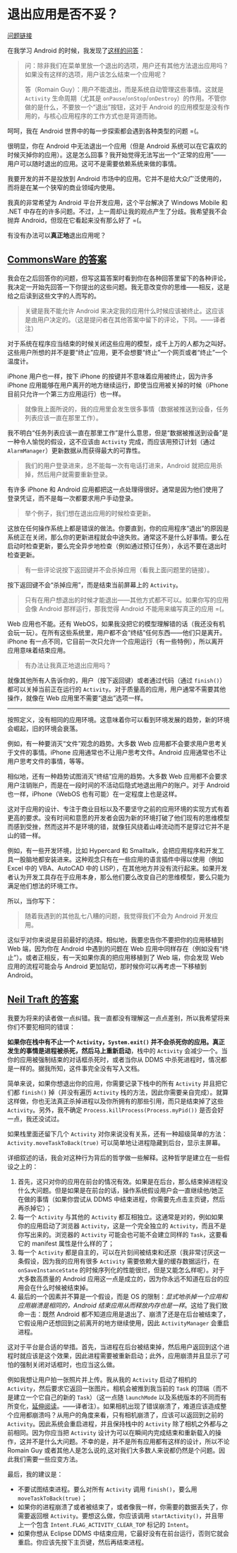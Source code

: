 # 退出应用是否不妥？

[问题链接](http://stackoverflow.com/questions/2033914/quitting-an-application-is-that-frowned-upon)

在我学习 Android 的时候，我发现了[这样的问答](http://groups.google.com/group/android-developers/browse_thread/thread/1bf0f7a4a9c62edd/a0a4aedf21ae5f76)：

> 问：除非我们在菜单里放一个退出的选项，用户还有其他方法退出应用吗？如果没有这样的选项，用户该怎么结束一个应用呢？
>
> 答（Romain Guy）：用户不能退出，而是系统自动管理这些事情。这就是 `Activity` 生命周期（尤其是 `onPause`/`onStop`/`onDestroy`）的作用。不管你做的是什么，不要放一个“退出”按钮，这对于 Android 的应用模型是没有作用的，与核心应用程序的工作方式也是背道而驰。

呵呵，我在 Android 世界中的每一步探索都会遇到各种类型的问题 =(。

很明显，你在 Android 中无法退出一个应用（但是 Android 系统可以在它喜欢的时候灭掉你的应用）。这是怎么回事？我开始觉得无法写出一个“正常的应用”——用户可以随时退出的应用。这可不是需要依赖系统来做的事情。

我要开发的并不是投放到 Android 市场中的应用。它并不是给大众广泛使用的，而将是在某一个狭窄的商业领域内使用。

我真的非常希望为 Android 平台开发应用，这个平台解决了 Windows Mobile 和 .NET 中存在的许多问题。不过，上一周却让我的观点产生了分歧。我希望我不会抛弃 Android，但现在它看起来没有那么好了 =(。

有没有办法可以**真正地**退出应用呢？

## [CommonsWare 的答案](http://stackoverflow.com/a/2034238/5152089)

我会在之后回答你的问题，但写这篇答案时看到你在各种回答里留下的各种评论，我决定一开始先回答一下你提出的这些问题。我无意改变你的思维——相反，这是给之后读到这些文字的人而写的。

> 关键是我不能允许 Android 来决定我的应用什么时候应该被终止。这应该是由用户决定的。（这是提问者在其他答案中留下的评论，下同。——译者注）

对于系统在程序应当结束的时候关闭这些应用的模型，成千上万的人都为之叫好。这些用户所想的并不是要“终止”应用，更不会想要“终止”一个网页或者“终止”一个温度计。

iPhone 用户也一样，按下 iPhone 的按键并不意味着应用被终止，因为许多 iPhone 应用能够在用户离开的地方继续运行，即使当应用被关掉的时候（iPhone 目前只允许一个第三方应用运行）也一样。

> 就像我上面所说的，我的应用里会发生很多事情（数据被推送到设备，任务列表应该一直在那里工作）。

我不明白“任务列表应该一直在那里工作”是什么意思，但是“数据被推送到设备”是一种令人愉悦的假设，这不应该由 `Activity` 完成，而应该用预订计划（通过 `AlarmManager`）更新数据从而获得最大的可靠性。

> 我们的用户登录进来，总不能每一次有电话打进来，Android 就把应用杀掉，然后用户就需要重新登录。

有许多 iPhone 和 Android 应用都把这一点处理得很好。通常是因为他们使用了登录凭证，而不是每一次都要求用户手动登录。

> 举个例子，我们想在退出应用的时候检查更新。

这放在任何操作系统上都是错误的做法。你要直到，你的应用程序“退出”的原因是系统正在关闭，那么你的更新进程就会中途失败。通常这不是什么好事情。要么在启动时检查更新，要么完全异步地检查（例如通过预订任务），永远不要在退出时检查更新。

> 有一些评论说按下返回键并不会杀掉应用（看我上面问题里的链接）。

按下返回键不会“杀掉应用”，而是结束当前屏幕上的 `Activity`。

> 只有在用户想退出的时候才能退出——其他方式都不可以。如果你写的应用会像 Android 那样运行，那我觉得 Android 不能用来编写真正的应用 =(。

Web 应用也不能。还有 WebOS，如果我没把它的模型理解错的话（我还没有机会玩一玩）。在所有这些系统里，用户都不会“终结”任何东西——他们只是离开。iPhone 有一点不同，它目前一次只允许一个应用运行（有一些特例），所以离开应用意味着结束应用。

> 有办法让我真正地退出应用吗？

就像其他所有人告诉你的，用户（按下返回键）或者通过代码（通过 `finish()`）都可以关掉当前正在运行的 `Activity`。对于质量高的应用，用户通常不需要其他操作，就像在 Web 应用里不需要“退出”选项一样。

- - -

按照定义，没有相同的应用环境。这意味着你可以看到环境发展的趋势，新的环境会崛起，旧的环境会衰落。

例如，有一种要消灭“文件”观念的趋势。大多数 Web 应用都不会要求用户思考关于文件的事情。iPhone 应用通常也不让用户思考文件。Android 应用通常也不让用户思考文件的事情，等等。

相似地，还有一种趋势试图消灭“终结”应用的趋势。大多数 Web 应用都不会要求用户注销账户，而是在一段时间的不活动后隐式地退出用户的账户。对于 Android 也一样，iPhone（WebOS 也有可能）在一定程度上也是这样。

这对于应用的设计、专注于商业目标以及不要坚守之前的应用环境的实现方式有着更高的要求。没有时间和意愿的开发者会因为新的环境打破了他们现有的思维模型而感到受挫，然而这并不是环境的错，就像狂风绕着山峰流动而不是穿过它并不是山的错一样。

例如，有一些开发环境，比如 Hypercard 和 Smalltalk，会把应用程序和开发工具一股脑地都安装进来。这种观念只有在一些应用的语言插件中得以使用（例如 Excel 中的 VBA、AutoCAD 中的 LISP），在其他地方并没有流行起来。如果开发者认为开发工具存在于应用本身，那么他们要么改变自己的思维模型，要么只能为满足他们想法的环境工作。

所以，当你写下：

> 随着我遇到的其他乱七八糟的问题，我觉得我们不会为 Android 开发应用。

这似乎对你来说是目前最好的选择。相似地，我要忠告你不要把你的应用移植到 Web 端，因为你在 Android 中遇到的问题在 Web 应用中同样存在（例如没有“终止”）。或者正相反，有一天如果你真的把应用移植到了 Web 端，你会发现 Web 应用的流程可能会与 Android 更加贴切，那时候你可以再考虑一下移植到 Android。

## [Neil Traft 的答案](http://stackoverflow.com/a/2632649/5152089)

我要为将来的读者做一点纠错。我一直都没有理解这一点点差别，所以我希望将来你们不要犯相同的错误：

**如果你在栈中有不止一个 `Activity`，`System.exit()` 并不会杀死你的应用。**真正发生的事情是**进程被杀死，然后马上重新启动**，栈中的 `Activity` 会减少一个。当你的应用被强制结束的对话框杀死时，或者当你从 DDMS 中杀死进程时，情况都是一样的。据我所知，这件事完全没有写入文档。

简单来说，如果你想退出你的应用，你需要记录下栈中的所有 `Activity` 并且把它们都 `finish()` 掉（并没有遍历 `Activity` 栈的方法，因此你需要亲自完成）。就算这样做，你也无法真正杀掉进程以及你所拥有的那些引用，而只是结束掉了这些 `Activity`。另外，我不确定 `Process.killProcess(Process.myPid())` 是否会好一点，我还没试过。

如果栈里面还留下几个 `Activity` 对你来说没有关系，还有一种超级简单的方法：`Activity.moveTaskToBack(true)` 可以简单地让进程隐藏到后台，显示主屏幕。

详细叙述的话，我会对这种行为背后的哲学做一些解释。这种哲学是建立在一些假设之上的：

 1. 首先，这只对你的应用在前台的情况有效。如果是在后台，那么结束掉进程没什么大问题。但是如果是在前台的话，操作系统假设用户会一直继续他/她正在做的事情（如果你尝试从 DDMS 中结束进程，你需要先点击主页键，然后再杀掉它）；
 2. 每一个 `Activity` 与其他的 `Activity` 都互相独立。这通常是对的，例如如果你的应用启动了浏览器 `Activity`，这是一个完全独立的 `Activity`，而且不是你写出来的。浏览器的 `Activity` 可能会也可能不会建立同样的 `Task`，这要看它的 manifest 属性是什么样的了；
 3. 每一个 `Activity` 都是自主的，可以在片刻间被结束和还原（我非常讨厌这一条假设，因为我的应用有很多 `Activity` 需要依赖大量的缓存数据运行，在 `onSaveInstanceState` 的时候序列化的性能很烂，但是又能怎么样呢）。对于大多数高质量的 Android 应用这一点是成立的，因为你永远不知道在后台的应用会在什么时候被结束掉。
 4. 最后的一个因素并不算是一个假设，而是 OS 的限制：*显式地杀掉一个应用和应用崩溃是相同的，Android 结束应用从而释放内存也是一样*。这给了我们致命一击：既然 Android 都不知道应用是退出了、崩溃了还是在后台被结束了，它假设用户还想回到之前离开的地方继续使用，因此 `ActivityManager` 会重启进程。

这对于平台是合适的举措。首先，当进程在后台被结束掉，然后用户返回到这个进程时就应该是这个效果，因此进程需要被重新启动；此外，应用崩溃并且显示了可怕的强制关闭对话框时，也应当这么做。

例如我想让用户拍一张照片并上传。我从我的 `Activity` 启动了相机的 `Activity`，然后要求它返回一张图片。相机会被推到我当前的 `Task` 的顶端（而不是建立一个它自己的新的 `Task`）（这一点随 `launchMode` 以及系统版本的不同而有所变化，[延伸阅读](http://droidyue.com/blog/2015/08/16/dive-into-android-activity-launchmode/)。——译者注）。如果相机出现了错误崩溃了，难道应该造成整个应用都崩溃吗？从用户的角度来看，只有相机崩溃了，应该可以返回到之前的 `Activity`。因此系统会重启进程，并且保持栈中的 `Activity` 除了相机之外都与之前相同。因为你应当把 `Activity` 设计为可以在瞬间内完成结束和重新载入的操作，这并不是什么大问题。不幸的是，并不是所有应用都有这样的设计，所以不论 Romain Guy 或者其他人是怎么说的,这对我们大多数人来说都仍然是个问题。因此我们需要一些应变方法。

最后，我的建议是：

 - 不要试图结束进程。要么对所有 `Activity` 调用 `finish()`，要么用 `moveTaskToBack(true)`；
 - 如果你的进程崩溃了或者被结束了，或者像我一样，你需要的数据丢失了，你需要返回根 `Activity`。要想这么做，你应该调用 `startActivity()`，并且带上一个包含 `Intent.FLAG_ACTIVITY_CLEAR_TOP` 标记的 `Intent`。
 - 如果你想从 Eclipse DDMS 中结束应用，它最好没有在前台运行，否则它就会重启。你应该先按下主页键，然后再结束进程。
